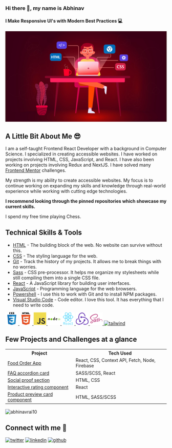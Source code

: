 ### Hi there 👋, my name is Abhinav
#### I Make Responsive UI's with Modern Best Practices 💻
![I Make Responsive UI with Modern Best Practices](/images/Web-Image.jpg)

## A Little Bit About Me :sunglasses:

I am a self-taught Frontend React Developer with a background in Computer Science. I specialized in creating accessible websites. I have worked on projects involving HTML, CSS, JavaScript, and React. I have also been working on projects involving Redux and NextJS. I have solved many <a href="https://www.frontendmentor.io/" target="_blank">Frontend Mentor</a> challenges.

My strength is my ability to create accessible websites. My focus is to continue working on expanding my skills and knowledge through real-world experience while working with cutting edge technologies.

**I recommend looking through the pinned repositories which showcase my current skills.**

I spend my free time playing Chess.

## Technical Skills & Tools

- [HTML](https://developer.mozilla.org/en-US/docs/Web/html) - The building block of the web. No website can survive without this.
- [CSS](https://developer.mozilla.org/en-US/docs/Web/css) - The styling language for the web.
- [Git](https://git-scm.com/) - Track the history of my projects. It allows me to break things with no worries.
- [Sass](https://sass-lang.com/) - CSS pre-processor. It helps me organize my stylesheets while still compiling them into a single CSS file.
- [React](https://reactjs.org/) - A JavaScript library for building user interfaces.
- [JavaScript](https://developer.mozilla.org/en-US/docs/Web/javascript) - Programming language for the web browsers.
- [Powershell](https://learn.microsoft.com/en-us/powershell/) - I use this to work with Git and to install NPM packages.
- [Visual Studio Code](https://code.visualstudio.com/) - Code editor. I love this tool. It has everything that I need to write code.

<p align="left"><a href="https://www.w3schools.com/css/" target="_blank" rel="noreferrer"> <img src="https://raw.githubusercontent.com/devicons/devicon/master/icons/css3/css3-original-wordmark.svg" alt="css3" width="40" height="40"/> </a> 
<a href="https://www.w3.org/html/" target="_blank" rel="noreferrer"> <img src="https://raw.githubusercontent.com/devicons/devicon/master/icons/html5/html5-original-wordmark.svg" alt="html5" width="40" height="40"/> </a> 
<a href="https://developer.mozilla.org/en-US/docs/Web/JavaScript" target="_blank" rel="noreferrer"> <img src="https://raw.githubusercontent.com/devicons/devicon/master/icons/javascript/javascript-original.svg" alt="javascript" width="40" height="40"/> </a> 
<a href="https://nodejs.org" target="_blank" rel="noreferrer"> <img src="https://raw.githubusercontent.com/devicons/devicon/master/icons/nodejs/nodejs-original-wordmark.svg" alt="nodejs" width="40" height="40"/> </a> <a href="https://reactjs.org/" target="_blank" rel="noreferrer"> <img src="https://raw.githubusercontent.com/devicons/devicon/master/icons/react/react-original-wordmark.svg" alt="react" width="40" height="40"/> </a> 
<a href="https://redux.js.org" target="_blank" rel="noreferrer"> <img src="https://raw.githubusercontent.com/devicons/devicon/master/icons/redux/redux-original.svg" alt="redux" width="40" height="40"/> </a> 
<a href="https://sass-lang.com" target="_blank" rel="noreferrer"> <img src="https://raw.githubusercontent.com/devicons/devicon/master/icons/sass/sass-original.svg" alt="sass" width="40" height="40"/> </a> 
<a href="https://tailwindcss.com/" target="_blank" rel="noreferrer"> <img src="https://www.vectorlogo.zone/logos/tailwindcss/tailwindcss-icon.svg" alt="tailwind" width="40" height="40"/> </a> </p>

## Few Projects and Challenges at a glance

<table>
  <tr>
    <th>Project</th>
    <th>Tech Used</th>
  </tr>
   <tr>
    <td><a target="_blank" href="https://abhinavrai10.github.io/food-order-app/">Food Order App</a></td>
    <td>React, CSS, Context API, Fetch, Node, Firebase</td>
  </tr>
  <tr>
    <td><a target="_blank" href="https://faq-accordion-card-abhinavrai10.vercel.app/">FAQ accordion card</a></td>
    <td>SASS/SCSS, React</td>
  </tr>
  <tr>
    <td><a target="_blank" href="https://abhinavrai10.github.io/social-proof-section-master/">Social proof section</a></td>
    <td>HTML, CSS</td>
  </tr>
  <tr>
    <td><a target="_blank" href="https://abhinavrai10.github.io/interactive-rating-component-main/">Interactive rating component</a></td>
    <td>React</td>
  </tr>
  <tr>
    <td><a target="_blank" href="https://abhinavrai10.github.io/product-card-component-main/">Product preview card component</a></td>
    <td>HTML, SASS/SCSS</td>
  </tr>
</table>

<p><img align="center" src="https://github-readme-stats.vercel.app/api/top-langs?username=abhinavrai10&show_icons=true&locale=en&layout=compact" alt="abhinavrai10" /></p>

## Connect with me 💬
<div align="left">
<a href="https://twitter.com/abhinav_rai_10" target="_blank"><img src='https://cdn.jsdelivr.net/npm/simple-icons@3.0.1/icons/twitter.svg' alt='twitter' height='40'></a>
<a href="https://www.linkedin.com/in/abhinav-rai-b59a61149/" target="_blank"><img src='https://cdn.jsdelivr.net/npm/simple-icons@3.0.1/icons/linkedin.svg' alt='linkedin' height='40'></a>
<a href="https://github.com/abhinavrai10" target="_blank"><img src='https://cdn.jsdelivr.net/npm/simple-icons@3.0.1/icons/github.svg' alt='github' height='40'></a>
</div>
